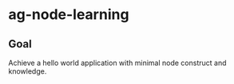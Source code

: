 # ag-node-learning

## Goal
Achieve a hello world application with minimal node construct and knowledge.
